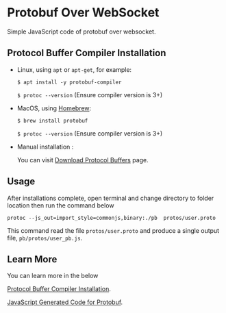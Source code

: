 ﻿# Protobuf Over WebSocket

Simple JavaScript code of protobuf over websocket.

## Protocol Buffer Compiler Installation

* Linux, using `apt` or `apt-get`, for example:

    `$ apt install -y protobuf-compiler`

    `$ protoc --version`  (Ensure compiler version is 3+)


* MacOS, using [Homebrew](https://brew.sh/):

    `$ brew install protobuf`

    `$ protoc --version`  (Ensure compiler version is 3+)

* Manual installation :

    You can visit [Download Protocol Buffers](https://developers.google.com/protocol-buffers/docs/downloads) page.

## Usage

After installations complete, open terminal and change directory to folder location then run the command below

`protoc --js_out=import_style=commonjs,binary:./pb  protos/user.proto`

This command read the file `protos/user.proto` and produce a single output file, `pb/protos/user_pb.js`.


## Learn More

You can learn more in the below

[Protocol Buffer Compiler Installation](https://grpc.io/docs/protoc-installation/).

[JavaScript Generated Code for Protobuf](https://developers.google.com/protocol-buffers/docs/reference/javascript-generated).

